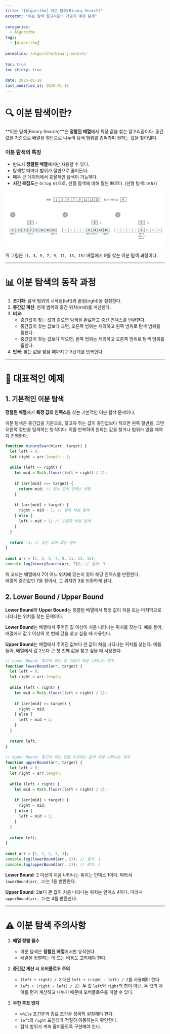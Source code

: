 ```yaml
---
title: "[Algorithm] 이분 탐색(Binary Search)"
excerpt: "이분 탐색 알고리즘의 개념과 예제 문제"

categories:
  - Algorithm
tags:
  - [Algorithm]

permalink: /algorithm/binary-search/

toc: true
toc_sticky: true

date: 2025-01-18
last_modified_at: 2025-01-18
---
```


# 🔍 이분 탐색이란?

**이분 탐색(Binary Search)**은 **정렬된 배열**에서 특정 값을 찾는 알고리즘이다. 중간값을 기준으로 배열을 절반으로 나누어 탐색 범위를 좁혀가며 원하는 값을 찾아낸다.

<h3>이분 탐색의 특징</h3>

- 반드시 **정렬된 배열**에서만 사용할 수 있다.
- 탐색할 때마다 범위가 절반으로 줄어든다.
- 매우 큰 데이터에서 효율적인 탐색이 가능하다.
- **시간 복잡도**는 `O(log N)`으로, 선형 탐색에 비해 훨씬 빠르다. (선형 탐색: `O(N)`)

![binary-search](/assets/images/posts_img/algorithm/binary-search.png)

위 그림은 `[1, 3, 5, 7, 9, 11, 13, 15]` 배열에서 9를 찾는 이분 탐색 과정이다.

---

# 📊 이분 탐색의 동작 과정

1. **초기화**: 탐색 범위의 시작점(left)과 끝점(right)을 설정한다.
2. **중간값 계산**: 현재 범위의 중간 위치(mid)를 계산한다.
3. **비교**:
   - 중간값이 찾는 값과 같으면 탐색을 완료하고 중간 인덱스를 반환한다.
   - 중간값이 찾는 값보다 크면, 오른쪽 범위는 제외하고 왼쪽 범위로 탐색 범위를 좁힌다.
   - 중간값이 찾는 값보다 작으면, 왼쪽 범위는 제외하고 오른쪽 범위로 탐색 범위를 좁힌다.
4. **반복**: 찾는 값을 찾을 때까지 2-3단계를 반복한다.

---

# 🌟 대표적인 예제

<h2>1. 기본적인 이분 탐색</h2>

**정렬된 배열**에서 **특정 값의 인덱스**를 찾는 기본적인 이분 탐색 문제이다.

이분 탐색은 중간값을 기준으로, 찾고자 하는 값이 중간값보다 작으면 왼쪽 절반을, 크면 오른쪽 절반을 탐색하는 방식이다. 이를 반복하여 원하는 값을 찾거나 범위가 없을 때까지 진행한다.

```javascript
function binarySearch(arr, target) {
  let left = 0;
  let right = arr.length - 1;

  while (left <= right) {
    let mid = Math.floor((left + right) / 2);

    if (arr[mid] === target) {
      return mid; // 찾는 값의 인덱스 반환
    }

    if (arr[mid] > target) {
      right = mid - 1; // 왼쪽 부분 탐색
    } else {
      left = mid + 1; // 오른쪽 부분 탐색
    }
  }

  return -1; // 찾는 값이 없는 경우
}

const arr = [1, 3, 5, 7, 9, 11, 13, 15];
console.log(binarySearch(arr, 7)); // 결과: 3
```

위 코드는 배열에서 7이 어느 위치에 있는지 찾아 해당 인덱스를 반환한다.  
배열의 중간값인 7을 찾아서, 그 위치인 3을 반환하게 된다.

<h2>2. Lower Bound / Upper Bound</h2>

**Lower Bound**와 **Upper Bound**는 정렬된 배열에서 특정 값이 처음 또는 마지막으로 나타나는 위치를 찾는 문제이다.

**Lower Bound**는 배열에서 주어진 값 이상이 처음 나타나는 위치를 찾는다. 예를 들어, 배열에서 값 2 이상의 첫 번째 값을 찾고 싶을 때 사용한다.

**Upper Bound**는 배열에서 주어진 값보다 큰 값이 처음 나타나는 위치를 찾는다. 예를 들어, 배열에서 값 2보다 큰 첫 번째 값을 찾고 싶을 때 사용한다.

```javascript
// Lower Bound: 찾고자 하는 값 이상이 처음 나타나는 위치
function lowerBound(arr, target) {
  let left = 0;
  let right = arr.length;

  while (left < right) {
    let mid = Math.floor((left + right) / 2);

    if (arr[mid] >= target) {
      right = mid;
    } else {
      left = mid + 1;
    }
  }

  return left;
}

// Upper Bound: 찾고자 하는 값을 초과하는 값이 처음 나타나는 위치
function upperBound(arr, target) {
  let left = 0;
  let right = arr.length;

  while (left < right) {
    let mid = Math.floor((left + right) / 2);

    if (arr[mid] > target) {
      right = mid;
    } else {
      left = mid + 1;
    }
  }

  return left;
}

const arr = [1, 2, 2, 2, 3];
console.log(lowerBound(arr, 2)); // 결과: 1
console.log(upperBound(arr, 2)); // 결과: 4
```

**Lower Bound**: 2 이상이 처음 나타나는 위치는 인덱스 1이다. 따라서 `lowerBound(arr, 2)`는 1을 반환한다.

**Upper Bound**: 2보다 큰 값이 처음 나타나는 위치는 인덱스 4이다. 따라서 `upperBound(arr, 2)`는 4를 반환한다.

---

# ⚠️ 이분 탐색 주의사항

1. **배열 정렬 필수**

   - 이분 탐색은 **정렬된 배열**에서만 동작한다.
   - 배열을 정렬하는 데 드는 비용도 고려해야 한다.

2. **중간값 계산 시 오버플로우 주의**

   - `(left + right) / 2` 대신 `left + (right - left) / 2`를 사용해야 한다.
   - `left + (right - left) / 2`는 두 값 `left`와 `right`의 합이 아닌, 두 값의 차이를 먼저 계산하고 나누기 때문에 오버플로우를 피할 수 있다.

3. **무한 루프 방지**

   - `while` 조건문과 종료 조건을 정확히 설정해야 한다.
   - `left`와 `right` 포인터가 적절히 이동하는지 확인한다.
   - 탐색 범위가 계속 줄어들도록 구현해야 한다.
